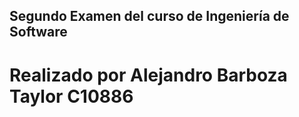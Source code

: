 ## Segundo Examen del curso de Ingeniería de Software
# Realizado por Alejandro Barboza Taylor C10886
